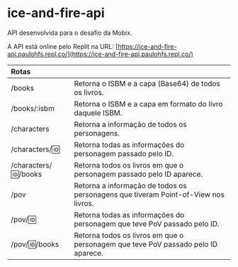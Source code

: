 # ice-and-fire-api

API desenvolvida para o desafio da Mobix.

A API está online pelo Replit na URL: [https://ice-and-fire-api.paulohfs.repl.co/](https://ice-and-fire-api.paulohfs.repl.co/)

| Rotas                  |                                                              |
| :--------------------- | ------------------------------------------------------------ |
| /books                 | Retorna o ISBM e a capa (Base64) de todos os livros.         |
| /books/:isbm           | Retorna o ISBM e a capa em formato do livro daquele ISBM.    |
| /characters            | Retorna a informação de todos os personagens.                |
| /characters/:id:       | Retorna todas as informações do personagem passado pelo ID.  |
| /characters/:id:/books | Retorna todos os livros em que o personagem passado pelo ID aparece. |
| /pov                   | Retorna a informação de todos os personagens que tiveram Point-of-View nos livros. |
| /pov/:id:              | Retorna todas as informações do personagem que teve PoV passado pelo ID. |
| /pov/:id:/books        | Retorna todos os livros em que o personagem que teve PoV passado pelo ID aparece. |

